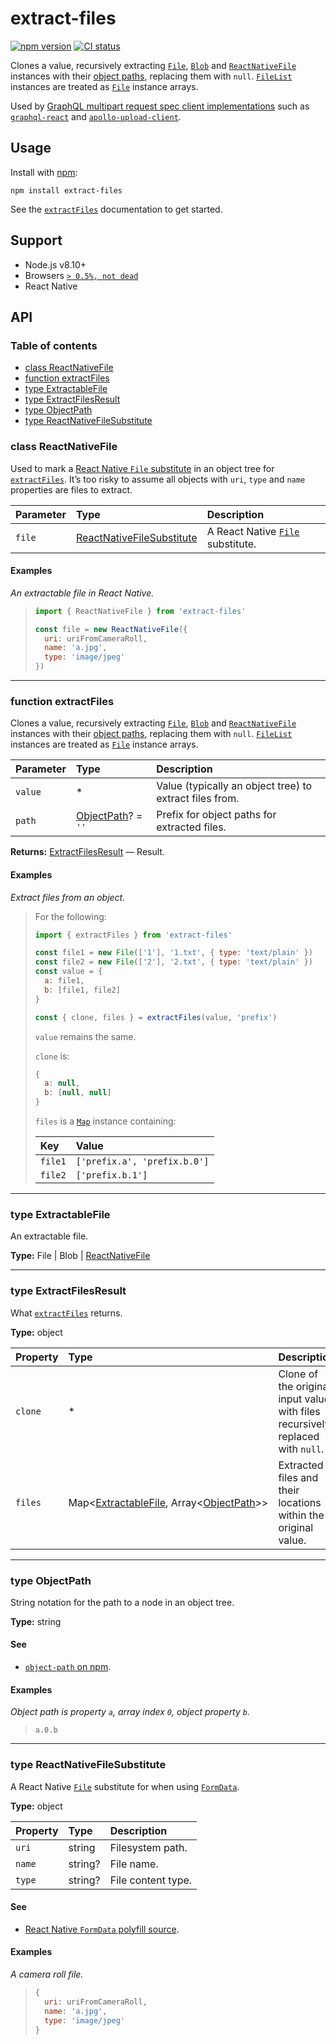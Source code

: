 # extract-files

[![npm version](https://badgen.net/npm/v/extract-files)](https://npm.im/extract-files) [![CI status](https://github.com/jaydenseric/extract-files/workflows/CI/badge.svg)](https://github.com/jaydenseric/extract-files/actions)

Clones a value, recursively extracting [`File`](https://developer.mozilla.org/docs/web/api/file), [`Blob`](https://developer.mozilla.org/docs/web/api/blob) and [`ReactNativeFile`](#class-reactnativefile) instances with their [object paths](#type-objectpath), replacing them with `null`. [`FileList`](https://developer.mozilla.org/docs/web/api/filelist) instances are treated as [`File`](https://developer.mozilla.org/docs/web/api/file) instance arrays.

Used by [GraphQL multipart request spec client implementations](https://github.com/jaydenseric/graphql-multipart-request-spec#implementations) such as [`graphql-react`](https://npm.im/graphql-react) and [`apollo-upload-client`](https://npm.im/apollo-upload-client).

## Usage

Install with [npm](https://npmjs.com):

```shell
npm install extract-files
```

See the [`extractFiles`](#function-extractfiles) documentation to get started.

## Support

- Node.js v8.10+
- Browsers [`> 0.5%, not dead`](https://browserl.ist/?q=%3E+0.5%25%2C+not+dead)
- React Native

## API

### Table of contents

- [class ReactNativeFile](#class-reactnativefile)
- [function extractFiles](#function-extractfiles)
- [type ExtractableFile](#type-extractablefile)
- [type ExtractFilesResult](#type-extractfilesresult)
- [type ObjectPath](#type-objectpath)
- [type ReactNativeFileSubstitute](#type-reactnativefilesubstitute)

### class ReactNativeFile

Used to mark a [React Native `File` substitute](#type-reactnativefilesubstitute) in an object tree for [`extractFiles`](#function-extractfiles). It’s too risky to assume all objects with `uri`, `type` and `name` properties are files to extract.

| Parameter | Type | Description |
| :-- | :-- | :-- |
| `file` | [ReactNativeFileSubstitute](#type-reactnativefilesubstitute) | A React Native [`File`](https://developer.mozilla.org/docs/web/api/file) substitute. |

#### Examples

_An extractable file in React Native._

> ```js
> import { ReactNativeFile } from 'extract-files'
>
> const file = new ReactNativeFile({
>   uri: uriFromCameraRoll,
>   name: 'a.jpg',
>   type: 'image/jpeg'
> })
> ```

---

### function extractFiles

Clones a value, recursively extracting [`File`](https://developer.mozilla.org/docs/web/api/file), [`Blob`](https://developer.mozilla.org/docs/web/api/blob) and [`ReactNativeFile`](#class-reactnativefile) instances with their [object paths](#type-objectpath), replacing them with `null`. [`FileList`](https://developer.mozilla.org/docs/web/api/filelist) instances are treated as [`File`](https://developer.mozilla.org/docs/web/api/file) instance arrays.

| Parameter | Type | Description |
| :-- | :-- | :-- |
| `value` | \* | Value (typically an object tree) to extract files from. |
| `path` | [ObjectPath](#type-objectpath)? = `''` | Prefix for object paths for extracted files. |

**Returns:** [ExtractFilesResult](#type-extractfilesresult) — Result.

#### Examples

_Extract files from an object._

> For the following:
>
> ```js
> import { extractFiles } from 'extract-files'
>
> const file1 = new File(['1'], '1.txt', { type: 'text/plain' })
> const file2 = new File(['2'], '2.txt', { type: 'text/plain' })
> const value = {
>   a: file1,
>   b: [file1, file2]
> }
>
> const { clone, files } = extractFiles(value, 'prefix')
> ```
>
> `value` remains the same.
>
> `clone` is:
>
> ```js
> {
>   a: null,
>   b: [null, null]
> }
> ```
>
> `files` is a [`Map`](https://developer.mozilla.org/docs/Web/JavaScript/Reference/Global_Objects/Map) instance containing:
>
> | Key     | Value                        |
> | :------ | :--------------------------- |
> | `file1` | `['prefix.a', 'prefix.b.0']` |
> | `file2` | `['prefix.b.1']`             |

---

### type ExtractableFile

An extractable file.

**Type:** File | Blob | [ReactNativeFile](#class-reactnativefile)

---

### type ExtractFilesResult

What [`extractFiles`](#function-extractfiles) returns.

**Type:** object

| Property | Type | Description |
| :-- | :-- | :-- |
| `clone` | \* | Clone of the original input value with files recursively replaced with `null`. |
| `files` | Map&lt;[ExtractableFile](#type-extractablefile), Array&lt;[ObjectPath](#type-objectpath)>> | Extracted files and their locations within the original value. |

---

### type ObjectPath

String notation for the path to a node in an object tree.

**Type:** string

#### See

- [`object-path` on npm](https://npm.im/object-path).

#### Examples

_Object path is property `a`, array index `0`, object property `b`._

>     a.0.b

---

### type ReactNativeFileSubstitute

A React Native [`File`](https://developer.mozilla.org/docs/web/api/file) substitute for when using [`FormData`](https://developer.mozilla.org/docs/web/api/formdata).

**Type:** object

| Property | Type    | Description        |
| :------- | :------ | :----------------- |
| `uri`    | string  | Filesystem path.   |
| `name`   | string? | File name.         |
| `type`   | string? | File content type. |

#### See

- [React Native `FormData` polyfill source](https://github.com/facebook/react-native/blob/v0.45.1/Libraries/Network/FormData.js#L34).

#### Examples

_A camera roll file._

> ```js
> {
>   uri: uriFromCameraRoll,
>   name: 'a.jpg',
>   type: 'image/jpeg'
> }
> ```
